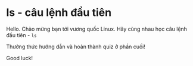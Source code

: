 # ls - câu lệnh đầu tiên

Hello. Chào mừng bạn tới vương quốc Linux. Hãy cùng nhau học câu lệnh đầu tiên - `ls`

Thưởng thức hướng dẫn và hoàn thành quiz ở phần cuối!

Good luck!
